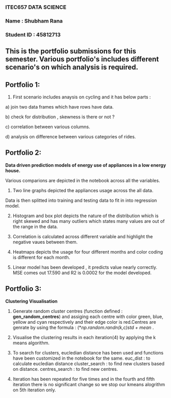 ### ITEC657 DATA SCIENCE

### Name : Shubham Rana

### Student ID : 45812713

## This is the portfolio submissions for this semester. Various portfolio's includes different scenario's on which analysis is required.

## Portfolio 1:

1. First scenario includes anaysis on cycling and it has below parts :

 a) join two data frames which have rows have data.

 b) check for distribution , skewness is there or not ?

 c) correlation between various columns.

 d) analysis on difference between various categories of rides.

## Portfolio 2:

**Data driven prediction models of energy use of appliances in a low energy house.**

Various comparions are depicted in the notebook across all the variables. 

1) Two line graphs depicted the appliances usage across the all data.

Data is then splitted into training and testing data to fit in into regression model.

2) Histogram and box plot depicts the nature of the distribution which is right skewed and has many outliers which states many values are out of the range in the data.

3) Correlation is calculated across different variable and highlight the negative vaues between them.

4) Heatmaps depicts the usage for four different months and color coding is different for each month.

5) Linear model has been developed , it predicts value nearly correctly. MSE comes out 17.590 and R2 is 0.0002 for the model developed.

## Portfolio 3:

**Clustering Visualisation**

1) Generate random cluster centres (function defined : **gen_random_centres**) and assiging each centre with color green, blue, yellow and cyan respectively and their edge color is red.Centres are genrate by using the formula : (**np.random.randn(k,c)*std + mean** .

2) Visualise the clustering results in each iteration(4) by applying the k means algorithm.

3) To search for clusters, eucledian distance has been used and functions have been customized in the notebook for the same. 
    euc_dist : to calculate eucledian distance
    cluster_search : to find new clusters based on distance.
    centres_search : to find new centres.
    
 4) Iteration has been repeated for five times and in the fourth and fifth iteration there is no significant change so we stop our kmeans alogrithm on 5th iteration only.
